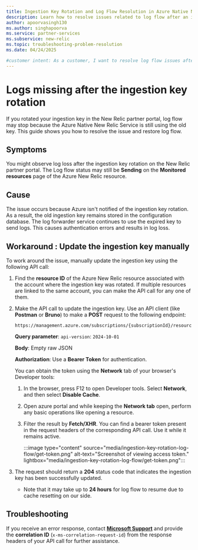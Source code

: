 ```yaml
---
title: Ingestion Key Rotation and Log Flow Resolution in Azure Native New Relic Service
description: Learn how to resolve issues related to log flow after an ingestion key rotation in New Relic.
author: apoorvasingh130
ms.author: singhapoorva
ms.service: partner-services
ms.subservice: new-relic
ms.topic: troubleshooting-problem-resolution
ms.date: 04/24/2025

#customer intent: As a customer, I want to resolve log flow issues after ingestion key rotation so that my logs can continue flowing from Azure to New Relic without disruptions.
---
```


# Logs missing after the ingestion key rotation

If you rotated your ingestion key in the New Relic partner portal, log flow may stop because the Azure Native New Relic Service is still using the old key. This guide shows you how to resolve the issue and restore log flow.

## Symptoms

You might observe log loss after the ingestion key rotation on the New Relic partner portal. The Log flow status may still be **Sending** on the **Monitored resources** page of the Azure New Relic resource.

## Cause

The issue occurs because Azure isn't notified of the ingestion key rotation. As a result, the old ingestion key remains stored in the configuration database. The log forwarder service continues to use the expired key to send logs. This causes authentication errors and results in log loss.

## Workaround : Update the ingestion key manually

To work around the issue, manually update the ingestion key using the following API call:

1. Find the **resource ID** of the Azure New Relic resource associated with the account where the ingestion key was rotated. If multiple resources are linked to the same account, you can make the API call for any one of them.

2. Make the API call to update the ingestion key. Use an API client (like **Postman** or **Bruno**) to make a **POST** request to the following endpoint:

     ```HTTP
     https://management.azure.com/subscriptions/{subscriptionId}/resourceGroups/{resourceGroupName}/providers/NewRelic.Observability/monitors/{monitorName}/refreshIngestionKey
     ```

     **Query parameter**: `api-version`: `2024-10-01`

     **Body**: Empty raw JSON

     **Authorization**: Use a **Bearer Token** for authentication.
     
     You can obtain the token using the **Network** tab of your browser's Developer tools:
      
      1. In the browser, press F12 to open Developer tools. Select **Network**, and then select **Disable Cache**.
      1. Open azure portal and while keeping the **Network tab** open, perform any basic operations like opening a resource.
      1. Filter the result by **Fetch/XHR**. You can find a bearer token present in the request headers of the corresponding API call. Use it while it remains active.
      
         :::image type="content" source="media/ingestion-key-rotation-log-flow/get-token.png" alt-text="Screenshot of viewing access token." lightbox="media/ingestion-key-rotation-log-flow/get-token.png":::
3. The request should return a **204** status code that indicates the ingestion key has been successfully updated.
   - Note that it may take up to **24 hours** for log flow to resume due to cache resetting on our side.

## Troubleshooting

If you receive an error response, contact [**Microsoft Support**](https://ms.portal.azure.com/#blade/Microsoft_Azure_Support/HelpAndSupportBlade/overview?DMC=troubleshoot) and provide the **correlation ID** (`x-ms-correlation-request-id`) from the response headers of your API call for further assistance.